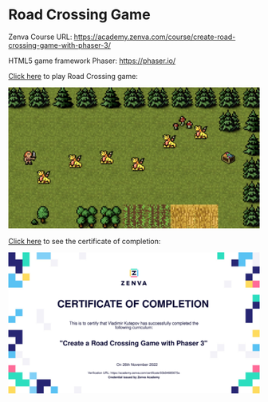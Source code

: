 # Road Crossing Game

Zenva Course URL: https://academy.zenva.com/course/create-road-crossing-game-with-phaser-3/

HTML5 game framework Phaser: https://phaser.io/

[Click here](https://frenzzy.github.io/edu-game-phaser3-road-crossing/public/) to play Road Crossing game:

<a target="_blank" href="https://frenzzy.github.io/edu-game-phaser3-road-crossing/public/">
<img src="./game-screenshot.jpg" width="640" alt="Road Crossing Game Screenshot">
</a>

[Click here](https://academy.zenva.com/certificate/93b94685675a) to see the certificate of completion:

<a target="_blank" href="https://academy.zenva.com/certificate/93b94685675a">
<img src="./certificate-preview-93b94685675a.svg" width="640" alt="Certificate Preview">
</a>
